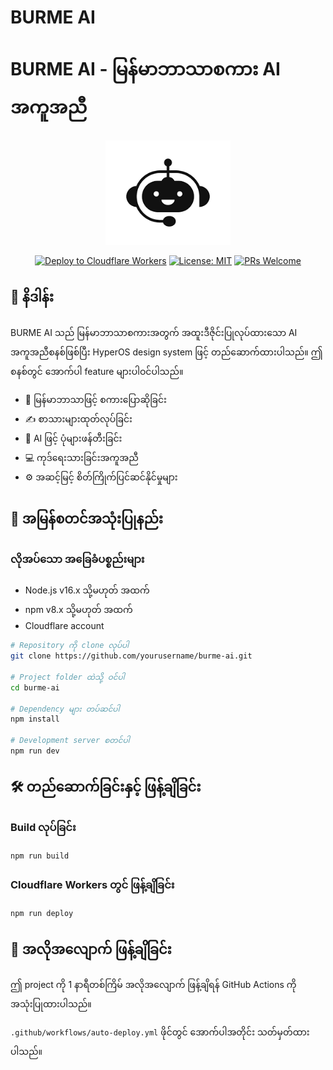 # BURME AI
# BURME AI - မြန်မာဘာသာစကား AI အကူအညီ

<div align="center">
  <img src="assets/image/logo.png" alt="BURME AI Logo" width="200"/>
  
  [![Deploy to Cloudflare Workers](https://img.shields.io/badge/Deploy%20to-Cloudflare%20Workers-F38020?style=for-the-badge&logo=cloudflare)](https://dash.cloudflare.com)
  [![License: MIT](https://img.shields.io/badge/License-MIT-yellow.svg?style=for-the-badge)](https://opensource.org/licenses/MIT)
  [![PRs Welcome](https://img.shields.io/badge/PRs-welcome-brightgreen.svg?style=for-the-badge)](https://github.com/yourusername/burme-ai/pulls)
</div>

## 📜 နိဒါန်း

BURME AI သည် မြန်မာဘာသာစကားအတွက် အထူးဒီဇိုင်းပြုလုပ်ထားသော AI အကူအညီစနစ်ဖြစ်ပြီး HyperOS design system ဖြင့် တည်ဆောက်ထားပါသည်။ ဤစနစ်တွင် အောက်ပါ feature များပါဝင်ပါသည်။

- 💬 မြန်မာဘာသာဖြင့် စကားပြောဆိုခြင်း
- ✍️ စာသားများထုတ်လုပ်ခြင်း
- 🎨 AI ဖြင့် ပုံများဖန်တီးခြင်း
- 💻 ကုဒ်ရေးသားခြင်းအကူအညီ
- ⚙️ အဆင့်မြင့် စိတ်ကြိုက်ပြင်ဆင်နိုင်မှုများ

## 🚀 အမြန်စတင်အသုံးပြုနည်း

### လိုအပ်သော အခြေခံပစ္စည်းများ
- Node.js v16.x သို့မဟုတ် အထက်
- npm v8.x သို့မဟုတ် အထက်
- Cloudflare account

```bash
# Repository ကို clone လုပ်ပါ
git clone https://github.com/yourusername/burme-ai.git

# Project folder ထဲသို့ ဝင်ပါ
cd burme-ai

# Dependency များ တပ်ဆင်ပါ
npm install

# Development server စတင်ပါ
npm run dev
```

## 🛠 တည်ဆောက်ခြင်းနှင့် ဖြန့်ချိခြင်း

### Build လုပ်ခြင်း
```bash
npm run build
```

### Cloudflare Workers တွင် ဖြန့်ချိခြင်း
```bash
npm run deploy
```

## 🔄 အလိုအလျောက် ဖြန့်ချိခြင်း

ဤ project ကို 1 နာရီတစ်ကြိမ် အလိုအလျောက် ဖြန့်ချိရန် GitHub Actions ကို အသုံးပြုထားပါသည်။

`.github/workflows/auto-deploy.yml` ဖိုင်တွင် အောက်ပါအတိုင်း သတ်မှတ်ထားပါသည်။

